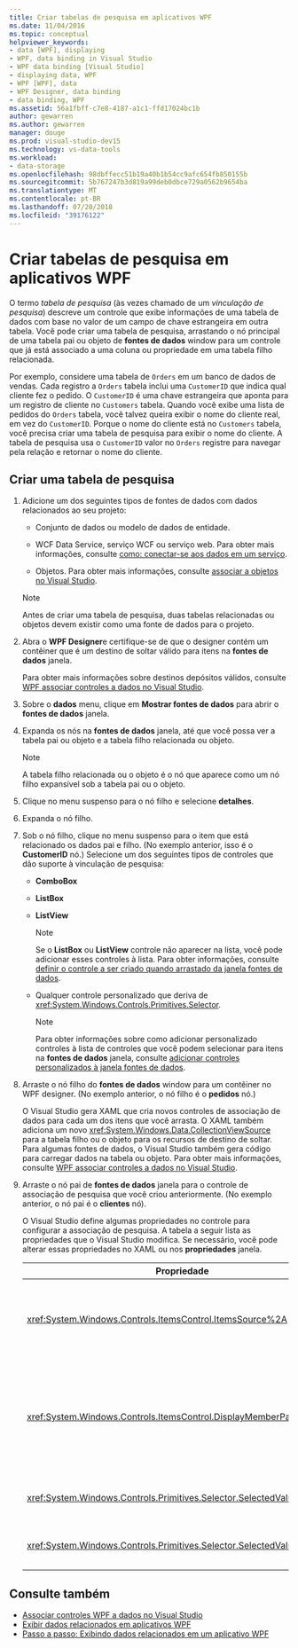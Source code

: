 ```yaml
---
title: Criar tabelas de pesquisa em aplicativos WPF
ms.date: 11/04/2016
ms.topic: conceptual
helpviewer_keywords:
- data [WPF], displaying
- WPF, data binding in Visual Studio
- WPF data binding [Visual Studio]
- displaying data, WPF
- WPF [WPF], data
- WPF Designer, data binding
- data binding, WPF
ms.assetid: 56a1fbff-c7e8-4187-a1c1-ffd17024bc1b
author: gewarren
ms.author: gewarren
manager: douge
ms.prod: visual-studio-dev15
ms.technology: vs-data-tools
ms.workload:
- data-storage
ms.openlocfilehash: 98dbffecc51b19a40b1b54cc9afc654fb850155b
ms.sourcegitcommit: 5b767247b3d819a99deb0dbce729a0562b9654ba
ms.translationtype: MT
ms.contentlocale: pt-BR
ms.lasthandoff: 07/20/2018
ms.locfileid: "39176122"
---
```

# <a name="create-lookup-tables-in-wpf-applications"></a>Criar tabelas de pesquisa em aplicativos WPF
O termo *tabela de pesquisa* (às vezes chamado de um *vinculação de pesquisa*) descreve um controle que exibe informações de uma tabela de dados com base no valor de um campo de chave estrangeira em outra tabela. Você pode criar uma tabela de pesquisa, arrastando o nó principal de uma tabela pai ou objeto de **fontes de dados** window para um controle que já está associado a uma coluna ou propriedade em uma tabela filho relacionada.

Por exemplo, considere uma tabela de `Orders` em um banco de dados de vendas. Cada registro a `Orders` tabela inclui uma `CustomerID` que indica qual cliente fez o pedido. O `CustomerID` é uma chave estrangeira que aponta para um registro de cliente no `Customers` tabela. Quando você exibe uma lista de pedidos do `Orders` tabela, você talvez queira exibir o nome do cliente real, em vez do `CustomerID`. Porque o nome do cliente está no `Customers` tabela, você precisa criar uma tabela de pesquisa para exibir o nome do cliente. A tabela de pesquisa usa o `CustomerID` valor no `Orders` registre para navegar pela relação e retornar o nome do cliente.

## <a name="to-create-a-lookup-table"></a>Criar uma tabela de pesquisa

1.  Adicione um dos seguintes tipos de fontes de dados com dados relacionados ao seu projeto:

    -   Conjunto de dados ou modelo de dados de entidade.

    -   WCF Data Service, serviço WCF ou serviço web. Para obter mais informações, consulte [como: conectar-se aos dados em um serviço](../data-tools/how-to-connect-to-data-in-a-service.md).

    -   Objetos. Para obter mais informações, consulte [associar a objetos no Visual Studio](bind-objects-in-visual-studio.md).

    > [!NOTE]
    >  Antes de criar uma tabela de pesquisa, duas tabelas relacionadas ou objetos devem existir como uma fonte de dados para o projeto.

2.  Abra o **WPF Designer**e certifique-se de que o designer contém um contêiner que é um destino de soltar válido para itens na **fontes de dados** janela.

     Para obter mais informações sobre destinos depósitos válidos, consulte [WPF associar controles a dados no Visual Studio](../data-tools/bind-wpf-controls-to-data-in-visual-studio.md).

3.  Sobre o **dados** menu, clique em **Mostrar fontes de dados** para abrir o **fontes de dados** janela.

4.  Expanda os nós na **fontes de dados** janela, até que você possa ver a tabela pai ou objeto e a tabela filho relacionada ou objeto.

    > [!NOTE]
    >  A tabela filho relacionada ou o objeto é o nó que aparece como um nó filho expansível sob a tabela pai ou o objeto.

5.  Clique no menu suspenso para o nó filho e selecione **detalhes**.

6.  Expanda o nó filho.

7.  Sob o nó filho, clique no menu suspenso para o item que está relacionado os dados pai e filho. (No exemplo anterior, isso é o **CustomerID** nó.) Selecione um dos seguintes tipos de controles que dão suporte à vinculação de pesquisa:

    -   **ComboBox**

    -   **ListBox**

    -   **ListView**

        > [!NOTE]
        >  Se o **ListBox** ou **ListView** controle não aparecer na lista, você pode adicionar esses controles à lista. Para obter informações, consulte [definir o controle a ser criado quando arrastado da janela fontes de dados](../data-tools/set-the-control-to-be-created-when-dragging-from-the-data-sources-window.md).

    -   Qualquer controle personalizado que deriva de <xref:System.Windows.Controls.Primitives.Selector>.

        > [!NOTE]
        >  Para obter informações sobre como adicionar personalizado controles à lista de controles que você podem selecionar para itens na **fontes de dados** janela, consulte [adicionar controles personalizados à janela fontes de dados](../data-tools/add-custom-controls-to-the-data-sources-window.md).

8.  Arraste o nó filho do **fontes de dados** window para um contêiner no WPF designer. (No exemplo anterior, o nó filho é o **pedidos** nó.)

     O Visual Studio gera XAML que cria novos controles de associação de dados para cada um dos itens que você arrasta. O XAML também adiciona um novo <xref:System.Windows.Data.CollectionViewSource> para a tabela filho ou o objeto para os recursos de destino de soltar. Para algumas fontes de dados, o Visual Studio também gera código para carregar dados na tabela ou objeto. Para obter mais informações, consulte [WPF associar controles a dados no Visual Studio](../data-tools/bind-wpf-controls-to-data-in-visual-studio.md).

9. Arraste o nó pai de **fontes de dados** janela para o controle de associação de pesquisa que você criou anteriormente. (No exemplo anterior, o nó pai é o **clientes** nó).

     O Visual Studio define algumas propriedades no controle para configurar a associação de pesquisa. A tabela a seguir lista as propriedades que o Visual Studio modifica. Se necessário, você pode alterar essas propriedades no XAML ou nos **propriedades** janela.

    |Propriedade|Explicação da configuração|
    |--------------|----------------------------|
    |<xref:System.Windows.Controls.ItemsControl.ItemsSource%2A>|Esta propriedade especifica a coleção ou associação que é usada para obter os dados que são exibidos no controle. Visual Studio define essa propriedade para o <xref:System.Windows.Data.CollectionViewSource> para os dados pai que você arrastou para o controle.|
    |<xref:System.Windows.Controls.ItemsControl.DisplayMemberPath%2A>|Essa propriedade especifica o caminho do item de dados que é exibido no controle. Visual Studio define essa propriedade para a primeira coluna ou propriedade nos dados do pai, após a chave primária, que tem um tipo de dados de cadeia de caracteres.<br /><br /> Se você quiser exibir uma coluna ou propriedade diferente dos dados pai, altere essa propriedade para o caminho de uma propriedade diferente.|
    |<xref:System.Windows.Controls.Primitives.Selector.SelectedValue%2A>|Visual Studio é associado a essa propriedade como a coluna ou a propriedade dos dados filho que você arrastou para o designer. Isso é a chave estrangeira para os dados pai.|
    |<xref:System.Windows.Controls.Primitives.Selector.SelectedValuePath%2A>|Visual Studio define essa propriedade ao caminho da coluna ou a propriedade dos dados filho que é a chave estrangeira para os dados pai.|

## <a name="see-also"></a>Consulte também

- [Associar controles WPF a dados no Visual Studio](../data-tools/bind-wpf-controls-to-data-in-visual-studio.md)
- [Exibir dados relacionados em aplicativos WPF](../data-tools/display-related-data-in-wpf-applications.md)
- [Passo a passo: Exibindo dados relacionados em um aplicativo WPF](../data-tools/display-related-data-in-wpf-applications.md)